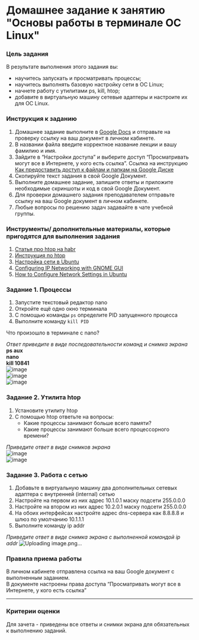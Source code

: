 # Домашнее задание к занятию "Основы работы в терминале ОС Linux"

### 

### Цель задания

В результате выполнения этого задания вы:
- научитесь запускать и просматривать процессы;
- научитесь выполнять базовую настройку сети в ОС Linux;
- начнете работу с утилитами ps, kill, htop;
- добавите в виртуальную машину сетевые адаптеры и настроите их для ОС Linux.


### Инструкция к заданию

1. Домашнее задание выполните в [Google Docs](https://docs.google.com/) и отправьте на проверку ссылку на ваш документ в личном кабинете.
2. В названии файла введите корректное название лекции и вашу фамилию и имя.
3. Зайдите в “Настройки доступа” и выберите доступ “Просматривать могут все в Интернете, у кого есть ссылка”. Ссылка на инструкцию [Как предоставить доступ к файлам и папкам на Google Диске](https://support.google.com/docs/answer/2494822?hl=ru&co=GENIE.Platform%3DDesktop)
4. Скопируйте текст задания в свой  Google Документ.
5. Выполните домашнее задание, запишите ответы и приложите необходимые скриншоты и код в свой Google Документ.
6. Для проверки домашнего задания преподавателем отправьте ссылку на ваш Google документ в личном кабинете.
7. Любые вопросы по решению задач задавайте в чате учебной группы.


### Инструменты/ дополнительные материалы, которые пригодятся для выполнения задания

1. [Статья про htop на habr](https://habr.com/ru/post/316806/)
2. [Инструкция по htop](https://zalinux.ru/?p=3581)
3. [Настройка сети в Ubuntu](https://tehnichka.pro/configure-net-in-ubuntu/)
4. [Configuring IP Networking with GNOME GUI](https://access.redhat.com/documentation/en-us/red_hat_enterprise_linux/7/html/networking_guide/sec-configuring_ip_networking_with_gnome_gui)
5. [How to Configure Network Settings in Ubuntu](https://vitux.com/ubuntu-network-configuration/)


### Задание 1. Процессы

1. Запустите текстовый редактор nano
2. Откройте ещё одно окно терминала
3. С помощью команды `ps` определите PID запущенного процесса
4. Выполните команду `kill PID`

Что произошло в терминале с nano?

*Ответ приведите в виде последовательности команд и снимка экрана*  
**ps aux**  
**nano**  
**kill 10841**  
![image](https://github.com/user-attachments/assets/807cad21-e224-4bc6-a19b-0b3560f0ae16)  
![image](https://github.com/user-attachments/assets/d185791f-2c7a-43ec-9750-5bd2ec9a7183)  
![image](https://github.com/user-attachments/assets/45a87993-d6c3-4758-8eda-04fef31ce329)  


### Задание 2. Утилита htop

1. Установите утилиту htop
2. С помощью htop ответьте на вопросы:
   - Какие процессы занимают больше всего памяти?
   - Какие процессы занимают больше всего процессорного времени?

*Приведите ответ в виде снимков экрана*  
![image](https://github.com/user-attachments/assets/416d1b90-5808-4ef3-8f57-b89785eb2dcc)  
![image](https://github.com/user-attachments/assets/995c1510-c892-4bfb-9f13-939f6661809a)  


### Задание 3. Работа с сетью

1. Добавьте в виртуальную машину два дополнительных сетевых адаптера с внутренней (internal) сетью
2. Настройте на первом из них адрес 10.1.0.1 маску подсети 255.0.0.0
3. Настройте на втором из них адрес 10.2.0.1 маску подсети 255.0.0.0
4. На обоих интерфейсах настройте адрес dns-сервера как 8.8.8.8 и шлюз по умолчанию 10.1.1.1
5. Выполните команду ip addr

*Приведите ответ в виде снимка экрана с выполненной командой ip addr*
![Uploading image.png…]()


### Правила приема работы

В личном кабинете отправлена ссылка на ваш Google документ с выполненным заданием.   
В документе настроены права доступа “Просматривать могут все в Интернете, у кого есть ссылка”



------


### Критерии оценки

Для зачета - приведены все ответы и снимки экрана для обязательных к выполнению заданий.
